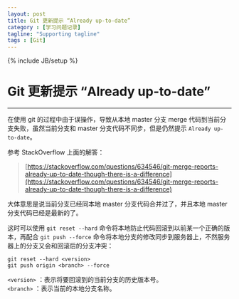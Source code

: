 ```yaml
---
layout: post
title: Git 更新提示 “Already up-to-date”
category : [学习问题记录]
tagline: "Supporting tagline"
tags : [Git]
---
```

{% include JB/setup %}
# Git 更新提示 “Already up-to-date”
---

在使用 git 的过程中由于误操作，导致从本地 master 分支 merge 代码到当前分支失败，虽然当前分支和 master 分支代码不同步，但是仍然提示 `Already up-to-date`。

参考 StackOverflow 上面的解答：
> [https://stackoverflow.com/questions/634546/git-merge-reports-already-up-to-date-though-there-is-a-difference](https://stackoverflow.com/questions/634546/git-merge-reports-already-up-to-date-though-there-is-a-difference)
  
大体意思是说当前分支已经同本地 master 分支代码合并过了，并且本地 master 分支代码已经是最新的了。  

这时可以使用 `git reset --hard` 命令将本地防止代码回滚到以前某一个正确的版本，再配合 `git push --force` 命令将本地分支的修改同步到服务器上，不然服务器上的分支又会和回滚后的分支冲突：  

```
git reset --hard <version>
git push origin <branch> --force
```

`<version>` ：表示将要回滚到的当前分支的历史版本号。  
`<branch>` ：表示当前的本地分支名称。